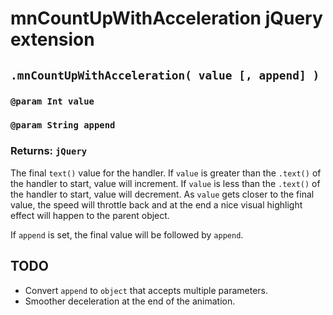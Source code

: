 # mnCountUpWithAcceleration jQuery extension

## `.mnCountUpWithAcceleration( value [, append] )`
### `@param Int value`
### `@param String append`
### Returns: `jQuery`
The final `text()` value for the handler.  If `value` is greater than the `.text()` of the handler to start, value will increment.  If `value` is less than the `.text()` of the handler to start, value will decrement.
As `value` gets closer to the final value, the speed will throttle back and at the end a nice visual highlight effect will happen to the parent object.

If `append` is set, the final value will be followed by `append`.

## TODO
- Convert `append` to `object` that accepts multiple parameters.
- Smoother deceleration at the end of the animation.
